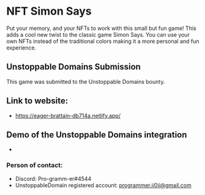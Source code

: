 # NFT Simon Says
Put your memory, and your NFTs to work with this small but fun game! This adds a cool new twist to the classic game Simon Says. You can use your own NFTs instead of the traditional colors making it a more personal and fun experience. 


## Unstoppable Domains Submission
This game was submitted to the Unstoppable Domains bounty. 

## Link to website: 
- https://eager-brattain-db714a.netlify.app/


## Demo of the Unstoppable Domains integration
- 

### Person of contact:
- Discord: Pro-gramm-er#4544
- UnstoppableDomain registered account: programmer.ii0ii@gmail.com

